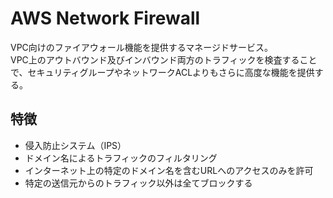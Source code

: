 # AWS Network Firewall
VPC向けのファイアウォール機能を提供するマネージドサービス。  
VPC上のアウトバウンド及びインバウンド両方のトラフィックを検査することで、セキュリティグループやネットワークACLよりもさらに高度な機能を提供する。

## 特徴
* 侵入防止システム（IPS）
* ドメイン名によるトラフィックのフィルタリング
* インターネット上の特定のドメイン名を含むURLへのアクセスのみを許可
* 特定の送信元からのトラフィック以外は全てブロックする


